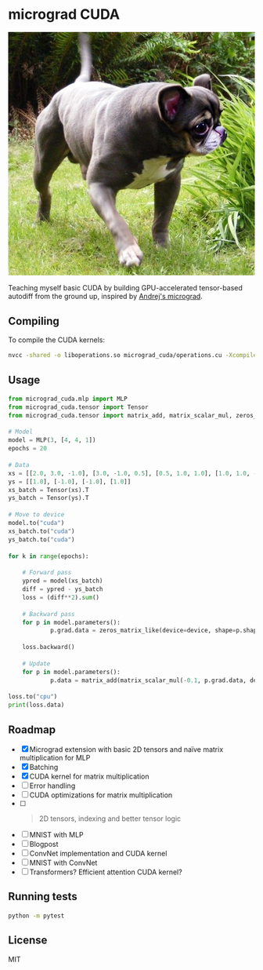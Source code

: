 # micrograd CUDA

![](front.jpg)

Teaching myself basic CUDA by building GPU-accelerated tensor-based autodiff from the ground up, inspired by [Andrej's micrograd](https://github.com/karpathy/micrograd/tree/master).

## Compiling

To compile the CUDA kernels:

```bash
nvcc -shared -o liboperations.so micrograd_cuda/operations.cu -Xcompiler -fPIC
```

## Usage

```python
from micrograd_cuda.mlp import MLP
from micrograd_cuda.tensor import Tensor
from micrograd_cuda.tensor import matrix_add, matrix_scalar_mul, zeros_matrix_like

# Model
model = MLP(3, [4, 4, 1])
epochs = 20

# Data
xs = [[2.0, 3.0, -1.0], [3.0, -1.0, 0.5], [0.5, 1.0, 1.0], [1.0, 1.0, -1.0]]
ys = [[1.0], [-1.0], [-1.0], [1.0]]
xs_batch = Tensor(xs).T
ys_batch = Tensor(ys).T

# Move to device
model.to("cuda")
xs_batch.to("cuda")
ys_batch.to("cuda")

for k in range(epochs):

    # Forward pass
    ypred = model(xs_batch)
    diff = ypred - ys_batch
    loss = (diff**2).sum()

    # Backward pass
    for p in model.parameters():
            p.grad.data = zeros_matrix_like(device=device, shape=p.shape)

    loss.backward()

    # Update
    for p in model.parameters():
            p.data = matrix_add(matrix_scalar_mul(-0.1, p.grad.data, device=p.device, shape=p.shape), p.data, device=p.device, shape=p.shape)
    
loss.to("cpu")
print(loss.data)
```

## Roadmap

- [x] Micrograd extension with basic 2D tensors and naïve matrix multiplication for MLP
- [x] Batching
- [x] CUDA kernel for matrix multiplication
- [ ] Error handling
- [ ] CUDA optimizations for matrix multiplication
- [ ] >2D tensors, indexing and better tensor logic
- [ ] MNIST with MLP
- [ ] Blogpost
- [ ] ConvNet implementation and CUDA kernel
- [ ] MNIST with ConvNet
- [ ] Transformers? Efficient attention CUDA kernel?

## Running tests

```bash
python -m pytest
```

## License

MIT
